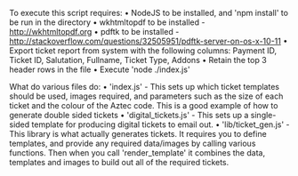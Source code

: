 To execute this script requires:
• NodeJS to be installed, and 'npm install' to be run in the directory
• wkhtmltopdf to be installed - http://wkhtmltopdf.org
• pdftk to be installed - http://stackoverflow.com/questions/32505951/pdftk-server-on-os-x-10-11
• Export ticket report from system with the following columns:
    Payment ID, Ticket ID, Salutation, Fullname, Ticket Type, Addons
• Retain the top 3 header rows in the file
• Execute 'node ./index.js'

What do various files do:
• 'index.js' - This sets up which ticket templates should be used, images required, and parameters such as the
               size of each ticket and the colour of the Aztec code. This is a good example of how to generate
               double sided tickets
• 'digital_tickets.js' - This sets up a single-sided template for producing digital tickets to email out.
• 'lib/ticket_gen.js' - This library is what actually generates tickets. It requires you to define templates,
                        and provide any required data/images by calling various functions. Then when you call
                        'render_template' it combines the data, templates and images to build out all of the
                        required tickets.
